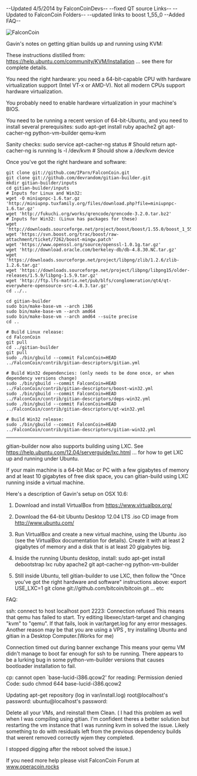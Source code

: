
--Updated 4/5/2014 by FalconCoinDevs--
--fixed QT source Links--
--Updated to FalconCoin Folders--
--updated links to boost 1_55_0
--Added FAQ--



<img src="http://209.208.111.8/splash.png" alt="FalconCoin">


Gavin's notes on getting gitian builds up and running using KVM:

These instructions distilled from:
  https://help.ubuntu.com/community/KVM/Installation
... see there for complete details.

You need the right hardware: you need a 64-bit-capable CPU with hardware virtualization support (Intel VT-x or AMD-V). Not all modern CPUs support hardware virtualization.

You probably need to enable hardware virtualization in your machine's BIOS.

You need to be running a recent version of 64-bit-Ubuntu, and you need to install several prerequisites:
  sudo apt-get install ruby apache2 git apt-cacher-ng python-vm-builder qemu-kvm

Sanity checks:
  sudo service apt-cacher-ng status   # Should return apt-cacher-ng is running
  ls -l /dev/kvm   # Should show a /dev/kvm device


Once you've got the right hardware and software:

    git clone git://github.com/IParn/FalconCoin.git
    git clone git://github.com/devrandom/gitian-builder.git
    mkdir gitian-builder/inputs
    cd gitian-builder/inputs
    # Inputs for Linux and Win32:
    wget -O miniupnpc-1.6.tar.gz 'http://miniupnp.tuxfamily.org/files/download.php?file=miniupnpc-1.6.tar.gz'
    wget 'http://fukuchi.org/works/qrencode/qrencode-3.2.0.tar.bz2'
    # Inputs for Win32: (Linux has packages for these)
    wget 'http://downloads.sourceforge.net/project/boost/boost/1.55.0/boost_1_55_0.tar.bz2'
    wget 'https://svn.boost.org/trac/boost/raw-attachment/ticket/7262/boost-mingw.patch'
    wget 'https://www.openssl.org/source/openssl-1.0.1g.tar.gz'
    wget 'http://download.oracle.com/berkeley-db/db-4.8.30.NC.tar.gz'
    wget 'https://downloads.sourceforge.net/project/libpng/zlib/1.2.6/zlib-1.2.6.tar.gz'
    wget 'https://downloads.sourceforge.net/project/libpng/libpng15/older-releases/1.5.9/libpng-1.5.9.tar.gz'
    wget 'http://ftp.lfs-matrix.net/pub/blfs/conglomeration/qt4/qt-everywhere-opensource-src-4.8.3.tar.gz'
    cd ../..

    cd gitian-builder
    sudo bin/make-base-vm --arch i386
    sudo bin/make-base-vm --arch amd64 
    sudo bin/make-base-vm --arch amd64 --suite precise
    cd ..

    # Build Linux release:
    cd FalconCoin
    git pull
    cd ../gitian-builder
    git pull
    sudo ./bin/gbuild --commit FalconCoin=HEAD ../FalconCoin/contrib/gitian-descriptors/gitian.yml

    # Build Win32 dependencies: (only needs to be done once, or when dependency versions change)
    sudo ./bin/gbuild --commit FalconCoin=HEAD ../FalconCoin/contrib/gitian-descriptors/boost-win32.yml
    sudo ./bin/gbuild --commit FalconCoin=HEAD ../FalconCoin/contrib/gitian-descriptors/deps-win32.yml
    sudo ./bin/gbuild --commit FalconCoin=HEAD ../FalconCoin/contrib/gitian-descriptors/qt-win32.yml

    # Build Win32 release:
    sudo ./bin/gbuild --commit FalconCoin=HEAD ../FalconCoin/contrib/gitian-descriptors/gitian-win32.yml

---------------------

gitian-builder now also supports building using LXC. See
  https://help.ubuntu.com/12.04/serverguide/lxc.html
... for how to get LXC up and running under Ubuntu.

If your main machine is a 64-bit Mac or PC with a few gigabytes of memory
and at least 10 gigabytes of free disk space, you can gitian-build using
LXC running inside a virtual machine.

Here's a description of Gavin's setup on OSX 10.6:

1. Download and install VirtualBox from https://www.virtualbox.org/

2. Download the 64-bit Ubuntu Desktop 12.04 LTS .iso CD image from
  http://www.ubuntu.com/

3. Run VirtualBox and create a new virtual machine, using the
  Ubuntu .iso (see the VirtualBox documentation for details).
  Create it with at least 2 gigabytes of memory and a disk
  that is at least 20 gigabytes big.

4. Inside the running Ubuntu desktop, install:
  sudo apt-get install debootstrap lxc ruby apache2 git apt-cacher-ng python-vm-builder

5. Still inside Ubuntu, tell gitian-builder to use LXC, then follow the "Once you've got the right
  hardware and software" instructions above:
  export USE_LXC=1
  git clone git://github.com/bitcoin/bitcoin.git
  ... etc



FAQ:


ssh: connect to host localhost port 2223: Connection refused
This means that qemu has failed to start. Try editing libexec/start-target and changing "kvm" to "qemu".
 If that fails, look in var/target.log for any error messages.
Another reason may be that you are using a VPS , try installing Ubuntu and gitian in a Desktop Computer.(Works for me)


Connection timed out during banner exchange
This means your qemu VM didn't manage to boot far enough for ssh to be running. 
There appears to be a lurking bug in some python-vm-builder versions that causes bootloader installation to fail.


cp: cannot open `base-lucid-i386.qcow2' for reading: Permission denied
Code:
sudo chmod 644 base-lucid-i386.qcow2



Updating apt-get repository (log in var/install.log)
root@localhost's password:
ubuntu@localhost's password:

Delete all your VMs, and reinstall them Clean. 
( I had this problem as well when I was compiling using gitian. I'm confident theres a better solution but restarting the 
vm instance that I was running kvm in solved the issue. Likely something to do with residuals left from the previous 
dependency builds that werent removed correctly wjem they completed. 

I stopped digging after the reboot solved the issue.)



If you need more help please visit FalconCoin Forum at www.operacoin.rocks


